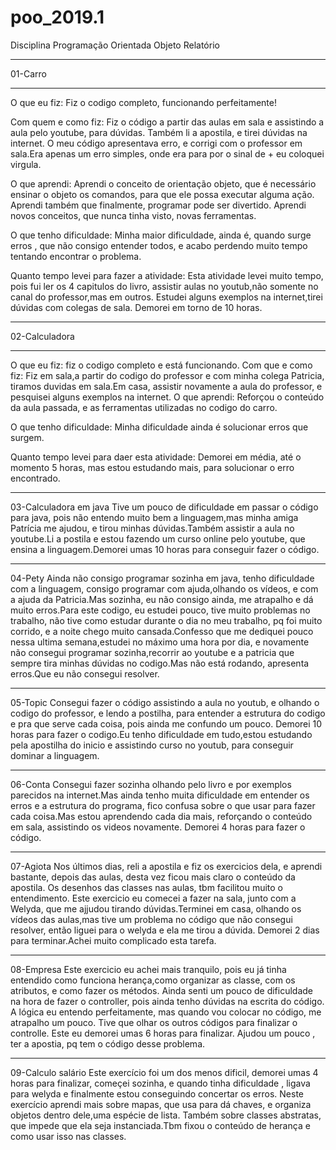 # poo_2019.1
Disciplina Programação Orientada Objeto
Relatório

__________________________________________________________________________________________________________________________________
01-Carro
_______________
O que eu fiz:
Fiz o codigo completo, funcionando perfeitamente!


Com quem e como fiz:
Fiz o código a partir das aulas em sala e assistindo a aula pelo youtube, para dúvidas. Também li a apostila, e tirei dúvidas na internet.
O meu código apresentava erro, e corrigi com o professor em sala.Era apenas um erro simples, onde era para por o sinal de + eu coloquei virgula.

O que aprendi:
Aprendi o conceito de orientação objeto, que é necessário ensinar o objeto os comandos, para que ele possa executar alguma ação.
Aprendi também que finalmente, programar pode ser divertido.
Aprendi novos conceitos, que nunca tinha visto, novas ferramentas.

O que tenho dificuldade:
Minha maior dificuldade, ainda é, quando surge erros , que não consigo entender todos, e acabo perdendo muito tempo tentando encontrar o problema.

Quanto tempo levei para fazer a atividade:
Esta atividade levei muito tempo, pois fui ler os 4 capitulos do livro, assistir aulas no youtub,não somente no canal do professor,mas em outros.
Estudei alguns exemplos na internet,tirei dúvidas com colegas de sala.
Demorei em torno de 10 horas.

____________________________________________________________________________________________________________________________________
02-Calculadora
________________________________________
O que eu fiz: fiz o codigo completo e está funcionando.
Com que e como fiz:
Fiz em sala,a partir do codigo do professor e com minha colega Patricia, tiramos duvidas em sala.Em casa, assistir novamente a aula do professor, e pesquisei alguns exemplos na internet.
O que aprendi:
Reforçou o conteúdo da aula passada, e as ferramentas utilizadas no codigo do carro.

O que tenho dificuldade:
Minha dificuldade ainda é solucionar erros que surgem.

Quanto tempo levei para daer esta atividade:
Demorei em média, até o momento  5 horas, mas estou estudando mais, para solucionar o erro encontrado.
__________________________________________________________
03-Calculadora em java
Tive um pouco de dificuldade em passar o código para java, pois não entendo muito bem a linguagem,mas minha amiga Patrícia me ajudou, e tirou minhas dúvidas.Também assistir a aula no youtube.Li a postila e estou fazendo um curso online pelo youtube, que ensina a linguagem.Demorei umas 10 horas para conseguir fazer o código.
__________________________________________________________________
04-Pety
Ainda não consigo programar sozinha em java, tenho dificuldade com a linguagem, consigo programar com ajuda,olhando os vídeos, e com a ajuda da Patricia.Mas sozinha, eu não consigo ainda, me atrapalho e dá muito erros.Para este codigo, eu estudei pouco, tive muito problemas no trabalho, não tive como estudar durante o dia no meu trabalho, pq foi muito corrido, e a noite chego muito cansada.Confesso que me dediquei pouco nessa ultima semana,estudei no máximo uma hora por dia, e novamente não consegui programar sozinha,recorrir ao youtube e a patricia que sempre tira minhas dúvidas no codigo.Mas não está rodando, apresenta erros.Que eu não consegui resolver.
______________________________________________________________
05-Topic
Consegui fazer o código assistindo a aula no youtub, e olhando o codigo do professor, e lendo a postilha, para entender a estrutura do codigo e pra que serve cada coisa, pois ainda me confundo um pouco. Demorei 10 horas para fazer o codigo.Eu tenho dificuldade em tudo,estou estudando pela apostilha do inicio e assistindo curso no youtub, para conseguir dominar a linguagem.
____________________________________
06-Conta
Consegui fazer sozinha olhando pelo livro e por exemplos parecidos na internet.Mas ainda tenho muita dificuldade em entender os erros e a estrutura do programa, fico confusa sobre o que usar para fazer cada coisa.Mas estou aprendendo cada dia mais, reforçando o conteúdo em sala, assistindo os videos novamente. Demorei 4 horas para fazer o código.
_________________________________________________________________________________
07-Agiota
Nos últimos dias, reli a apostila e fiz os exercicios dela, e aprendi bastante, depois das aulas, desta vez ficou mais claro o conteúdo da apostila. Os desenhos das classes nas aulas, tbm facilitou muito o entendimento. Este exercicio eu comecei a fazer na sala, junto com a Welyda, que me ajjudou tirando dúvidas.Terminei em casa, olhando os vídeos das aulas,mas tive um problema no código que não consegui resolver, então liguei para o welyda e ela me tirou a dúvida. Demorei 2 dias para terminar.Achei muito complicado esta tarefa.
__________________________________________________________________________________
08-Empresa
Este exercicio eu achei mais tranquilo, pois eu já tinha entendido como funciona herança,como organizar as classe, com os atributos, e como fazer os métodos. Ainda senti um pouco de dificuldade na hora de fazer o controller, pois ainda tenho dúvidas na escrita do código. A lógica eu entendo perfeitamente, mas quando vou colocar no código, me atrapalho um pouco. Tive que olhar os outros códigos para finalizar o controlle. Este eu demorei umas 6 horas para finalizar. Ajudou um pouco , ter a apostia, pq tem o código desse  problema.
_________________________________________________________________________________
09-Calculo salário
Este exercício foi um dos menos dificil, demorei umas 4 horas para finalizar, começei  sozinha, e quando tinha dificuldade , ligava para welyda e finalmente estou conseguindo concertar os erros.  Neste exercício aprendi mais sobre mapas, que usa para dá chaves,  e organiza objetos dentro dele,uma espécie de lista. Também sobre classes abstratas, que impede que ela seja instanciada.Tbm fixou o conteúdo de herança e como usar isso nas classes.




